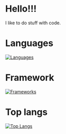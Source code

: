 # Hello!!!

I like to do stuff with code.

# Languages
[![Languages](https://skills.thijs.gg/icons?i=kotlin,java,javascript,typescript,lua)](https://skills.thijs.gg)

# Framework
[![Frameworks](https://skills.thijs.gg/icons?i=nextjs,express)](https://skills.thijs.gg)

# Top langs
[![Top Langs](https://github-readme-stats.vercel.app/api/top-langs/?username=Butterfriez&theme=dark)](https://github.com/anuraghazra/github-readme-stats)
